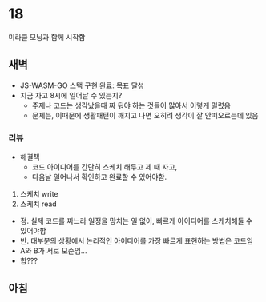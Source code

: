 # 18

미라클 모닝과 함께 시작함

## 새벽

- JS-WASM-GO 스택 구현 완료: 목표 달성
- 지금 자고 8시에 일어날 수 있는지?
  - 주제나 코드는 생각났을때 짜 둬야 하는 것들이 많아서 이렇게 밀렸음
  - 문제는, 이때문에 생활패턴이 깨지고 나면 오히려 생각이 잘 안떠오르는데 있음

### 리뷰

- 해결책
  - 코드 아이디어를 간단히 스케치 해두고 제 때 자고,
  - 다음날 일어나서 확인하고 완료할 수 있어야함.

1. 스케치 write
2. 스케치 read

- 정. 실제 코드를 짜느라 일정을 망치는 일 없이, 빠르게 아이디어를 스케치해둘 수 있어야함
- 반. 대부분의 상황에서 논리적인 아이디어를 가장 빠르게 표현하는 방법은 코드임
- A와 B가 서로 모순임...
- 합???

## 아침

